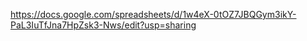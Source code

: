 https://docs.google.com/spreadsheets/d/1w4eX-0tOZ7JBQGym3ikY-PaL3IuTfJna7HpZsk3-Nws/edit?usp=sharing
